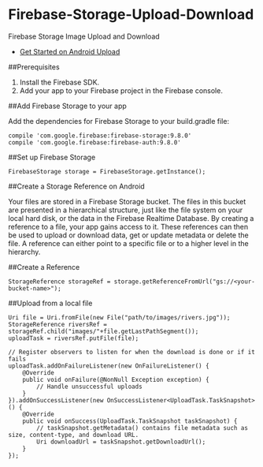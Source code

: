 # Firebase-Storage-Upload-Download
Firebase Storage Image Upload and Download

* [Get Started on Android Upload](https://firebase.google.com/docs/storage/android/start)

##Prerequisites
1. Install the Firebase SDK.
2. Add your app to your Firebase project in the Firebase console.

##Add Firebase Storage to your app

Add the dependencies for Firebase Storage to your build.gradle file:
```
compile 'com.google.firebase:firebase-storage:9.8.0'
compile 'com.google.firebase:firebase-auth:9.8.0'
```

##Set up Firebase Storage
```
FirebaseStorage storage = FirebaseStorage.getInstance();
```
##Create a Storage Reference on Android

Your files are stored in a Firebase Storage bucket. The files in this bucket are presented in a hierarchical structure, just like the file system on your local hard disk, or the data in the Firebase Realtime Database. By creating a reference to a file, your app gains access to it. These references can then be used to upload or download data, get or update metadata or delete the file. A reference can either point to a specific file or to a higher level in the hierarchy.

##Create a Reference
```
StorageReference storageRef = storage.getReferenceFromUrl("gs://<your-bucket-name>");
```
##Upload from a local file
```
Uri file = Uri.fromFile(new File("path/to/images/rivers.jpg"));
StorageReference riversRef = storageRef.child("images/"+file.getLastPathSegment());
uploadTask = riversRef.putFile(file);

// Register observers to listen for when the download is done or if it fails
uploadTask.addOnFailureListener(new OnFailureListener() {
    @Override
    public void onFailure(@NonNull Exception exception) {
        // Handle unsuccessful uploads
    }
}).addOnSuccessListener(new OnSuccessListener<UploadTask.TaskSnapshot>() {
    @Override
    public void onSuccess(UploadTask.TaskSnapshot taskSnapshot) {
        // taskSnapshot.getMetadata() contains file metadata such as size, content-type, and download URL.
        Uri downloadUrl = taskSnapshot.getDownloadUrl();
    }
});
```

